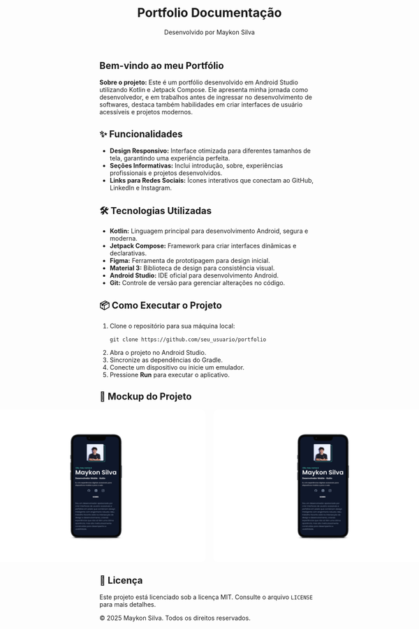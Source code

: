 <body>
    <header>
        <h1>Portfolio Documentação</h1>
        <p>Desenvolvido por Maykon Silva</p>
    </header>
    <section>
        <h1>Bem-vindo ao meu Portfólio</h1>
        <p><strong>Sobre o projeto:</strong> Este é um portfólio desenvolvido em Android Studio utilizando Kotlin e Jetpack Compose. Ele apresenta minha jornada como desenvolvedor, e em trabalhos antes de ingressar no desenvolvimento de softwares, destaca também habilidades em criar interfaces de usuário acessíveis e projetos modernos.</p>
        <h2>✨ Funcionalidades</h2>
        <ul>
            <li><strong>Design Responsivo:</strong> Interface otimizada para diferentes tamanhos de tela, garantindo uma experiência perfeita.</li>
            <li><strong>Seções Informativas:</strong> Inclui introdução, sobre, experiências profissionais e projetos desenvolvidos.</li>
            <li><strong>Links para Redes Sociais:</strong> Ícones interativos que conectam ao GitHub, LinkedIn e Instagram.</li>
        </ul>
    </section>
    <section>
        <h2>🛠️ Tecnologias Utilizadas</h2>
        <ul>
            <li><strong>Kotlin:</strong> Linguagem principal para desenvolvimento Android, segura e moderna.</li>
            <li><strong>Jetpack Compose:</strong> Framework para criar interfaces dinâmicas e declarativas.</li>
            <li><strong>Figma:</strong> Ferramenta de prototipagem para design inicial.</li>
            <li><strong>Material 3:</strong> Biblioteca de design para consistência visual.</li>
            <li><strong>Android Studio:</strong> IDE oficial para desenvolvimento Android.</li>
            <li><strong>Git:</strong> Controle de versão para gerenciar alterações no código.</li>
        </ul>
    </section>
    <section>
        <h2>📦 Como Executar o Projeto</h2>
        <ol>
            <li>Clone o repositório para sua máquina local:
                <pre><code>git clone https://github.com/seu_usuario/portfolio</code></pre>
            </li>
            <li>Abra o projeto no Android Studio.</li>
            <li>Sincronize as dependências do Gradle.</li>
            <li>Conecte um dispositivo ou inicie um emulador.</li>
            <li>Pressione <strong>Run</strong> para executar o aplicativo.</li>
        </ol>
    </section>
    <section>
        <h2>🚀 Mockup do Projeto</h2>
        <div style="display: flex; gap: 20px; justify-content: center;">
            <img src="Mockup Portfolio.png" alt="Mockup do projeto" width="500" style="border-radius: 8px;">
             <img src="Mockup Portfolio.png" alt="Mockup do projeto" width="500" style="border-radius: 8px;">
        </div>
    </section>
    <section>
        <h2>📄 Licença</h2>
        <p>Este projeto está licenciado sob a licença MIT. Consulte o arquivo <code>LICENSE</code> para mais detalhes.</p>
    </section>
    <footer>
        <p>&copy; 2025 Maykon Silva. Todos os direitos reservados.</p>
    </footer>
</body>
